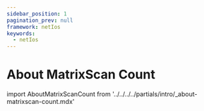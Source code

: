 ```yaml
---
sidebar_position: 1
pagination_prev: null
framework: netIos
keywords:
  - netIos
---
```


# About MatrixScan Count

import AboutMatrixScanCount from '../../../../partials/intro/_about-matrixscan-count.mdx'

<AboutMatrixScanCount />
